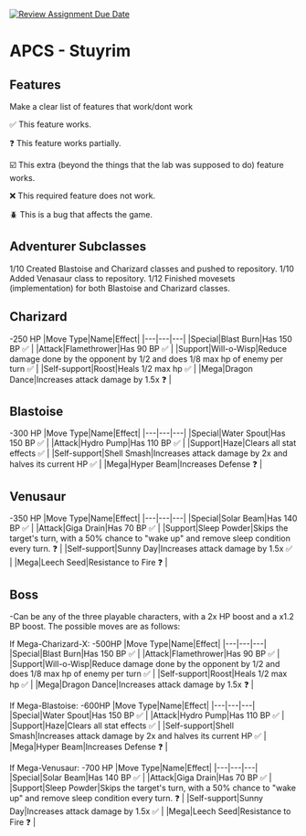 [![Review Assignment Due Date](https://classroom.github.com/assets/deadline-readme-button-22041afd0340ce965d47ae6ef1cefeee28c7c493a6346c4f15d667ab976d596c.svg)](https://classroom.github.com/a/KprAwj1n)
# APCS - Stuyrim

## Features

Make a clear list of features that work/dont work

:white_check_mark: This feature works.

:question: This feature works partially.

:ballot_box_with_check: This extra (beyond the things that the lab was supposed to do) feature works.

:x: This required feature does not work.

:beetle: This is a bug that affects the game.


## Adventurer Subclasses


1/10 Created Blastoise and Charizard classes and pushed to repository.
1/10 Added Venasaur class to repository.
1/12 Finished movesets (implementation) for both Blastoise and Charizard classes.

## Charizard
-250 HP
|Move Type|Name|Effect|
|---|---|---|
|Special|Blast Burn|Has 150 BP :white_check_mark: |
|Attack|Flamethrower|Has 90 BP :white_check_mark: |
|Support|Will-o-Wisp|Reduce damage done by the opponent by 1/2 and does 1/8 max hp of enemy per turn :white_check_mark: |
|Self-support|Roost|Heals 1/2 max hp :white_check_mark: |
|Mega|Dragon Dance|Increases attack damage by 1.5x :question: |

## Blastoise
-300 HP
|Move Type|Name|Effect|
|---|---|---|
|Special|Water Spout|Has 150 BP :white_check_mark: |
|Attack|Hydro Pump|Has 110 BP :white_check_mark: |
|Support|Haze|Clears all stat effects :white_check_mark: |
|Self-support|Shell Smash|Increases attack damage by 2x and halves its current HP :white_check_mark: |
|Mega|Hyper Beam|Increases Defense :question: |

## Venusaur
-350 HP
|Move Type|Name|Effect|
|---|---|---|
|Special|Solar Beam|Has 140 BP :white_check_mark: |
|Attack|Giga Drain|Has 70 BP :white_check_mark: |
|Support|Sleep Powder|Skips the target's turn, with a 50% chance to "wake up" and remove sleep condition every turn. :question: |
|Self-support|Sunny Day|Increases attack damage by 1.5x :white_check_mark: |
|Mega|Leech Seed|Resistance to Fire :question: |

## Boss
-Can be any of the three playable characters, with a 2x HP boost and a x1.2 BP boost. The possible moves are as follows:

If Mega-Charizard-X:
-500HP
|Move Type|Name|Effect|
|---|---|---|
|Special|Blast Burn|Has 150 BP :white_check_mark: |
|Attack|Flamethrower|Has 90 BP :white_check_mark: |
|Support|Will-o-Wisp|Reduce damage done by the opponent by 1/2 and does 1/8 max hp of enemy per turn :white_check_mark: |
|Self-support|Roost|Heals 1/2 max hp :white_check_mark: |
|Mega|Dragon Dance|Increases attack damage by 1.5x :question: |

If Mega-Blastoise:
-600HP
|Move Type|Name|Effect|
|---|---|---|
|Special|Water Spout|Has 150 BP :white_check_mark: |
|Attack|Hydro Pump|Has 110 BP :white_check_mark: |
|Support|Haze|Clears all stat effects :white_check_mark: |
|Self-support|Shell Smash|Increases attack damage by 2x and halves its current HP :white_check_mark: |
|Mega|Hyper Beam|Increases Defense :question: |

If Mega-Venusaur:
-700 HP
|Move Type|Name|Effect|
|---|---|---|
|Special|Solar Beam|Has 140 BP :white_check_mark: |
|Attack|Giga Drain|Has 70 BP :white_check_mark: |
|Support|Sleep Powder|Skips the target's turn, with a 50% chance to "wake up" and remove sleep condition every turn. :question: |
|Self-support|Sunny Day|Increases attack damage by 1.5x :white_check_mark: |
|Mega|Leech Seed|Resistance to Fire :question: |
